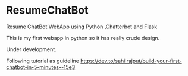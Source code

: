 # ResumeChatBot
Resume ChatBot WebApp using Python ,Chatterbot and Flask

This is my first webapp in python so it has really crude design.

Under development.

Following tutorial as guideline
https://dev.to/sahilrajput/build-your-first-chatbot-in-5-minutes--15e3

